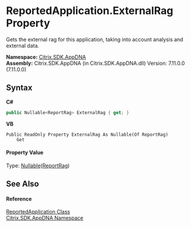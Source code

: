 # ReportedApplication.ExternalRag Property 
 

Gets the external rag for this application, taking into account analysis and external data.

**Namespace:**&nbsp;[Citrix.SDK.AppDNA](index.md)<br />**Assembly:**&nbsp;Citrix.SDK.AppDNA (in Citrix.SDK.AppDNA.dll) Version: 7.11.0.0 (7.11.0.0)

## Syntax

**C#**
```csharp
public Nullable<ReportRag> ExternalRag { get; }
```

**VB**
```vbnet
Public ReadOnly Property ExternalRag As Nullable(Of ReportRag)
	Get
```


#### Property Value
Type: <a href="http://msdn2.microsoft.com/en-us/library/b3h38hb0" target="_blank">Nullable</a>(<a href="4a6d51ac-9dd1-9957-7b26-84ed7939eb7d">ReportRag</a>)

## See Also


#### Reference
<a href="f409fefb-d495-c2e1-3447-8bbe4caa9cb1">ReportedApplication Class</a><br /><a href="fe2d265b-410b-8b11-1eb4-a790e0b062bf">Citrix.SDK.AppDNA Namespace</a><br />